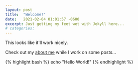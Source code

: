 ```yaml
---
layout: post
title:  "Welcome!"
date:   2021-02-04 01:01:57 -0600
excerpt: Just getting my feet wet with Jekyll here...
# categories: 
---
```

This looks like it'll work nicely.

Check out my [about me](/about) while I work on some posts...

{% highlight bash %}
echo "Hello World!"
{% endhighlight %}

